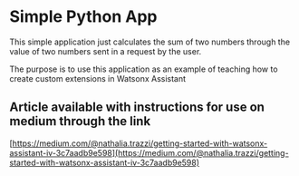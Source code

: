 # Simple Python App
 This simple application just calculates the sum of two numbers through the value of two numbers sent in a request by the user. 
 
 The purpose is to use this application as an example of teaching how to create custom extensions in Watsonx Assistant

## Article available with instructions for use on medium through the link

[https://medium.com/@nathalia.trazzi/getting-started-with-watsonx-assistant-iv-3c7aadb9e598](https://medium.com/@nathalia.trazzi/getting-started-with-watsonx-assistant-iv-3c7aadb9e598)



